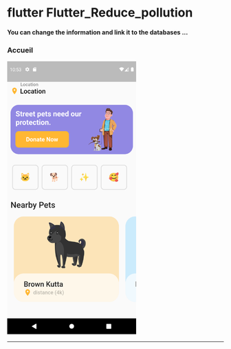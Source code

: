 <h1> flutter Flutter_Reduce_pollution </h1>
<h4> You can change the information and link it to the databases ...</h4> 
<h3>Accueil</h3> <img src="https://github.com/abenkoula71/flutter-app-animal/blob/main/Screenshot_1643021585.png" width="300" /> <hr>
 



